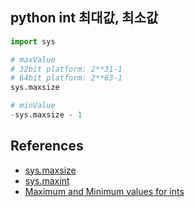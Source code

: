 ## python int 최대값, 최소값

```python
import sys

# maxValue
# 32bit platform: 2**31-1
# 64bit platform: 2**63-1
sys.maxsize

# minValue
-sys.maxsize - 1
```

## References

- [sys.maxsize](https://docs.python.org/3.9/library/sys.html#sys.maxsize)
- [sys.maxint](https://docs.python.org/2/library/sys.html#sys.maxint)
- [Maximum and Minimum values for ints](https://stackoverflow.com/questions/7604966/maximum-and-minimum-values-for-ints)
